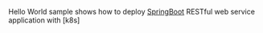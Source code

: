 Hello World sample shows how to deploy [SpringBoot](https://github.com/akashj08/spring-boot-app) RESTful web service application with [k8s]



